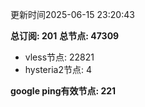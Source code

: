 更新时间2025-06-15 23:20:43

**总订阅: 201**
**总节点: 47309**
- vless节点: 22821
- hysteria2节点: 4

**google ping有效节点: 221**

